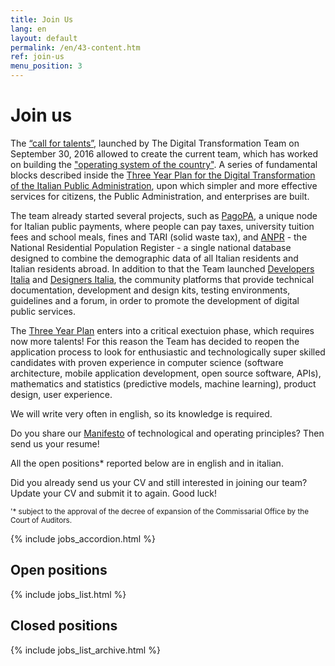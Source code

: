 ```yaml
---
title: Join Us
lang: en
layout: default
permalink: /en/43-content.htm
ref: join-us
menu_position: 3
---
```


# Join us

The [“call for talents”](https://medium.com/team-per-la-trasformazione-digitale/from-seattle-to-roma-innovation-citizens-talents-6b8c6c06002b), launched by The Digital Transformation Team on September 30, 2016 allowed to create the current team, which has worked on building the ["operating system of the country"](https://medium.com/team-per-la-trasformazione-digitale/new-operating-system-country-technological-competence-plans-11b50a750ea7). A series of fundamental blocks described inside the [Three Year Plan for the Digital Transformation of the Italian Public Administration](https://medium.com/team-per-la-trasformazione-digitale/three-year-digital-transformation-plan-italian-public-administration-guidelines-design-development-8bdb440f940d), upon which simpler and more effective services for citizens, the Public Administration, and enterprises are built.

The team already started several projects, such as [PagoPA](https://medium.com/team-per-la-trasformazione-digitale/pagopa-pay-one-click-italian-digital-government-services-public-administration-53bcf1a6d52d), a unique node for Italian public payments, where people can pay taxes, university tuition fees and school meals, fines and TARI (solid waste tax), and [ANPR](https://medium.com/team-per-la-trasformazione-digitale/anpr-unified-italian-population-registry-municipalities-integration-simplification-public-administration-b85797208758) - the National Residential Population Register - a single national database designed to combine the demographic data of all Italian residents and Italian residents abroad. In addition to that the Team launched [Developers Italia](https://medium.com/team-per-la-trasformazione-digitale/developers-italia-community-italian-digital-government-services-public-administration-2e56022096f1) and [Designers Italia](https://medium.com/team-per-la-trasformazione-digitale/designers-italia-community-italian-digital-government-services-public-administration-design-thinking-c1a1de23c465), the community platforms that provide technical documentation, development and design kits, testing environments, guidelines and a forum, in order to promote the development of digital public services.

The [Three Year Plan](https://pianotriennale-ict.italia.it/) enters into a critical exectuion phase, which requires now more talents! For this reason the Team  has decided to reopen the application process to look for enthusiastic and technologically super skilled candidates with proven experience in computer science (software architecture, mobile application development, open source software, APIs), mathematics and statistics (predictive models, machine learning), product design, user experience.

We will write very often in english, so its knowledge is required.

Do you share our [Manifesto](https://medium.com/team-per-la-trasformazione-digitale/from-seattle-to-roma-innovation-citizens-talents-6b8c6c06002b) of technological and operating principles? Then send us your resume!

All the open positions* reported below are in english and in italian.

Did you already send us your CV and still interested in joining our team? Update your CV and submit it to again.
Good luck!

<small> '* subject to the approval of the decree of expansion of the Commissarial Office by the Court of Auditors.</small>


{% include jobs_accordion.html %}

## Open positions

{% include jobs_list.html %}

## Closed positions
{% include jobs_list_archive.html %}

